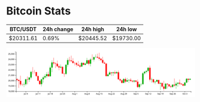 # Bitcoin Stats

BTC/USDT|24h change|24h high|24h low|
|---|---|---|---|
|$20311.61|0.69%|$20445.52|$19730.00|

<img src="./chart.svg">
